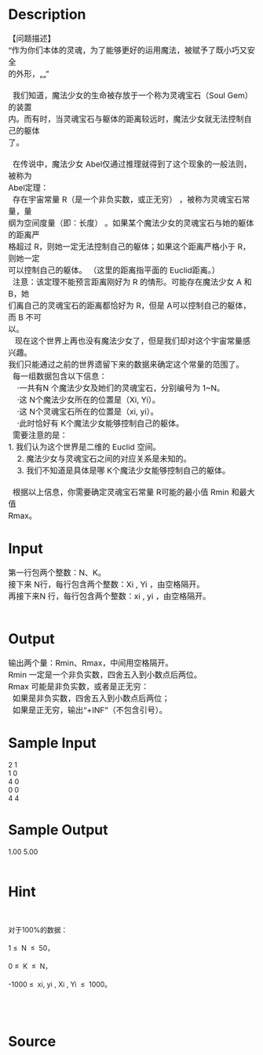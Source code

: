 
# Description

<div class="content"><p><span style="font-size: medium">【问题描述】 <br/>
“作为你们本体的灵魂，为了能够更好的运用魔法，被赋予了既小巧又安全<br/>
的外形，„„” <br/>
 <br/>
  我们知道，魔法少女的生命被存放于一个称为灵魂宝石（Soul Gem）的装置<br/>
内。而有时，当灵魂宝石与躯体的距离较远时，魔法少女就无法控制自己的躯体<br/>
了。 <br/>
   <br/>
  在传说中，魔法少女 Abel仅通过推理就得到了这个现象的一般法则，被称为<br/>
Abel定理：   <br/>
  存在宇宙常量 R（是一个非负实数，或正无穷） ，被称为灵魂宝石常量，量<br/>
纲为空间度量（即：长度） 。如果某个魔法少女的灵魂宝石与她的躯体的距离严<br/>
格超过 R，则她一定无法控制自己的躯体；如果这个距离严格小于 R，则她一定<br/>
可以控制自己的躯体。 （这里的距离指平面的 Euclid距离。） <br/>
  注意：该定理不能预言距离刚好为 R 的情形。可能存在魔法少女 A 和 B，她<br/>
们离自己的灵魂宝石的距离都恰好为 R，但是 A可以控制自己的躯体，而 B 不可<br/>
以。 <br/>
   现在这个世界上再也没有魔法少女了，但是我们却对这个宇宙常量感兴趣。<br/>
我们只能通过之前的世界遗留下来的数据来确定这个常量的范围了。 <br/>
  每一组数据包含以下信息： <br/>
    ·一共有N 个魔法少女及她们的灵魂宝石，分别编号为 1~N。 <br/>
    ·这 N个魔法少女所在的位置是（Xi, Yi）。 <br/>
    ·这 N个灵魂宝石所在的位置是（xi, yi）。 <br/>
    ·此时恰好有 K个魔法少女能够控制自己的躯体。 <br/>
  需要注意的是： <br/>
1. 我们认为这个世界是二维的 Euclid 空间。 <br/>
    2. 魔法少女与灵魂宝石之间的对应关系是未知的。 <br/>
    3. 我们不知道是具体是哪 K个魔法少女能够控制自己的躯体。 <br/>
     <br/>
  根据以上信息，你需要确定灵魂宝石常量 R可能的最小值 Rmin 和最大值<br/>
Rmax。 </span></p>
<p></p></div>

# Input

<div class="content"><p><span style="font-size: medium">第一行包两个整数：N、K。 <br/>
接下来 N行，每行包含两个整数：Xi , Yi ，由空格隔开。 <br/>
再接下来N 行，每行包含两个整数：xi , yi ，由空格隔开。 <br/>
 </span></p></div>

# Output

<div class="content"><p><span style="font-size: medium">输出两个量：Rmin、Rmax，中间用空格隔开。 <br/>
Rmin 一定是一个非负实数，四舍五入到小数点后两位。 <br/>
Rmax 可能是非负实数，或者是正无穷： <br/>
  如果是非负实数，四舍五入到小数点后两位； <br/>
  如果是正无穷，输出“+INF”（不包含引号）。 </span></p></div>

# Sample Input

<div class="content"><span class="sampledata">2 1 <br/>
1 0 <br/>
4 0 <br/>
0 0 <br/>
4 4 <br/>
</span></div>

# Sample Output

<div class="content"><span class="sampledata">1.00 5.00 <br/>
<br/>
 </span></div>

# Hint

<div class="content"><p></p><p></p><br/>
<p>对于100%的数据： <br/><br/>
1 ≤  N  ≤  50， <br/><br/>
0 ≤  K  ≤  N， <br/><br/>
-1000 ≤  xi, yi , Xi , Yi  ≤  1000。 <br/><br/>
 <br/><br/>
</p><p></p></div>

# Source

<div class="content"><p><a href="problemset.php?search="></a></p></div>

